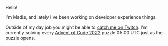 Hello!

I'm Madis, and lately I've been working on developer experience things.

Outside of my day job you might be able to [catch me on Twitch](https://twitch.tv/madisp).
I'm currently solving every [Advent of Code 2022](https://adventofcode.com) puzzle 05:00 UTC just as the puzzle opens.
